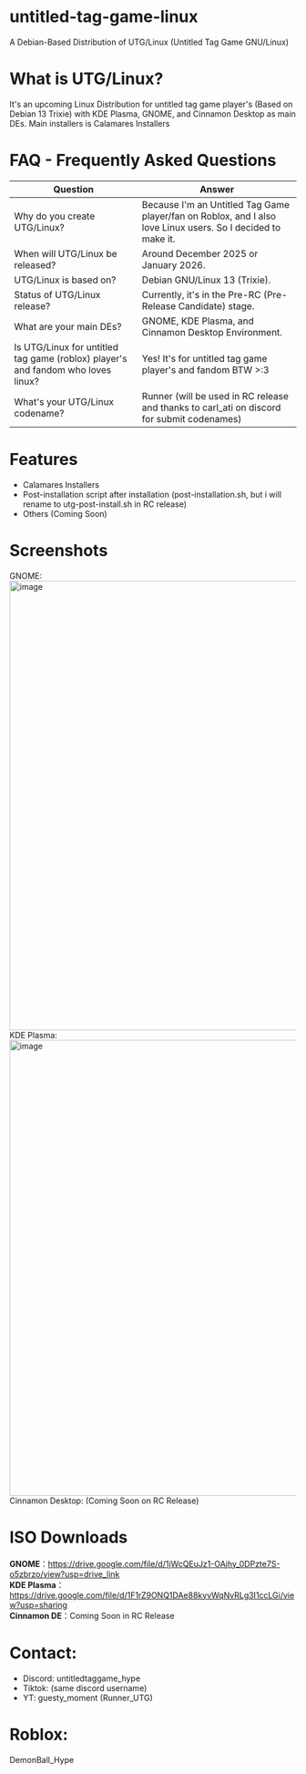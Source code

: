 # untitled-tag-game-linux
A Debian-Based Distribution of UTG/Linux (Untitled Tag Game GNU/Linux)

# What is UTG/Linux?
It's an upcoming Linux Distribution for untitled tag game player's (Based on Debian 13 Trixie) with KDE Plasma, GNOME, and Cinnamon Desktop as main DEs. Main installers is Calamares Installers

# FAQ - Frequently Asked Questions
| **Question** | **Answer** |
|--------------|------------|
| Why do you create UTG/Linux? | Because I'm an Untitled Tag Game player/fan on Roblox, and I also love Linux users. So I decided to make it. |
| When will UTG/Linux be released? | Around December 2025 or January 2026. |
| UTG/Linux is based on? | Debian GNU/Linux 13 (Trixie). |
| Status of UTG/Linux release? | Currently, it's in the Pre-RC (Pre-Release Candidate) stage. |
| What are your main DEs? | GNOME, KDE Plasma, and Cinnamon Desktop Environment. |
| Is UTG/Linux for untitled tag game (roblox) player's and fandom who loves linux? | Yes! It's for untitled tag game player's and fandom BTW >:3 |
| What's your UTG/Linux codename? | Runner (will be used in RC release and thanks to carl_ati on discord for submit codenames) |

# Features
- Calamares Installers
- Post-installation script after installation (post-installation.sh, but i will rename to utg-post-install.sh in RC release)
- Others (Coming Soon)

# Screenshots
GNOME:
<img width="1262" height="789" alt="image" src="https://github.com/user-attachments/assets/20cc5cdc-7945-446a-9cb4-e6a415dd74fa" />
KDE Plasma:
<img width="1280" height="800" alt="image" src="https://github.com/user-attachments/assets/adde404e-9276-4cc5-919c-a1882d0a2abf" />
Cinnamon Desktop: 
(Coming Soon on RC Release)

# ISO Downloads
**GNOME**：https://drive.google.com/file/d/1jWcQEuJz1-OAjhy_0DPzte7S-o5zbrzo/view?usp=drive_link  
**KDE Plasma**：https://drive.google.com/file/d/1F1rZ9ONQ1DAe88kyvWqNvRLg3I1ccLGi/view?usp=sharing  
**Cinnamon DE**：Coming Soon in RC Release

# Contact:
- Discord: untitledtaggame_hype
- Tiktok: (same discord username)
- YT: guesty_moment (Runner_UTG)

# Roblox:
DemonBall_Hype
